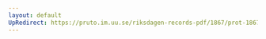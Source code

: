 ```yaml
---
layout: default
UpRedirect: https://pruto.im.uu.se/riksdagen-records-pdf/1867/prot-1867--fk--425/prot-1867--fk--425_022.pdf
---
```

